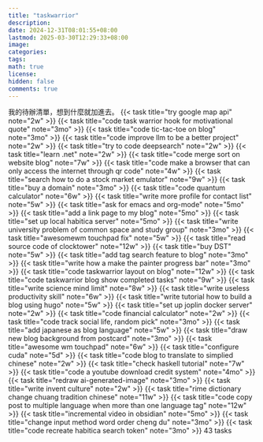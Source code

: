 ```yaml
---
title: "taskwarrior"
description: 
date: 2024-12-31T08:01:55+08:00
lastmod: 2025-03-30T12:29:33+08:00
image: 
categories: 
tags: 
math: true
license: 
hidden: false
comments: true
---
```


我的待辦清單，想到什麼就加進去。
{{< task title="try google map api" note="2w" >}}
{{< task title="code task warrior hook for motivational quote" note="3mo" >}}
{{< task title="code tic-tac-toe on blog" note="3mo" >}}
{{< task title="code improve llm to be a better project" note="2w" >}}
{{< task title="try to code deepsearch" note="2w" >}}
{{< task title="learn .net" note="2w" >}}
{{< task title="code merge sort on website blog" note="7w" >}}
{{< task title="code make a browser that can only access the internet through qr code" note="4w" >}}
{{< task title="search how to do a stock market emulator" note="9w" >}}
{{< task title="buy a domain" note="3mo" >}}
{{< task title="code quantum calculator" note="6w" >}}
{{< task title="write more profile for contact list" note="5w" >}}
{{< task title="ask for emacs and org-mode" note="5mo" >}}
{{< task title="add a link page to my blog" note="5mo" >}}
{{< task title="set up local habitica server" note="5mo" >}}
{{< task title="write university problem of common space and study group" note="3mo" >}}
{{< task title="awesomewm touchpad fix" note="5w" >}}
{{< task title="read source code of clocktower" note="12w" >}}
{{< task title="buy DST" note="5w" >}}
{{< task title="add tag search feature to blog" note="3mo" >}}
{{< task title="write how a make the painter progress bar" note="3mo" >}}
{{< task title="code taskwarrior layout on blog" note="12w" >}}
{{< task title="code taskwarrior blog show completed tasks" note="9w" >}}
{{< task title="write science mind limit" note="8w" >}}
{{< task title="write useless productivity skill" note="6w" >}}
{{< task title="write tutorial how to build a blog using hugo" note="5w" >}}
{{< task title="set up joplin docker server" note="2w" >}}
{{< task title="code financial calculator" note="2w" >}}
{{< task title="code track social life, random pick" note="3mo" >}}
{{< task title="add japanese as blog language" note="5w" >}}
{{< task title="draw new blog background from postcard" note="3mo" >}}
{{< task title="awesome wm touchpad" note="6w" >}}
{{< task title="configure cuda" note="5d" >}}
{{< task title="code blog to translate to simplied chinese" note="2w" >}}
{{< task title="check haskell tutorial" note="7w" >}}
{{< task title="code a youtube download credit system" note="4mo" >}}
{{< task title="redraw ai-generated-image" note="3mo" >}}
{{< task title="write invent culture" note="2w" >}}
{{< task title="rime dictionary change chuang tradition chinese" note="11w" >}}
{{< task title="code copy post to multiple language when more than one language tag" note="12w" >}}
{{< task title="incremental video in obsidian" note="5mo" >}}
{{< task title="change input method word order cheng du" note="3mo" >}}
{{< task title="code recreate habitica search token" note="3mo" >}}
43 tasks